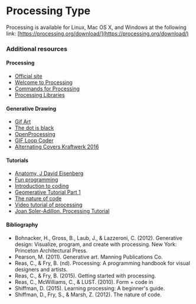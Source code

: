 # Processing Type


Processing is available for Linux, Mac OS X, and Windows at the following link:
[https://processing.org/download/](https://processing.org/download/)

### Additional resources

#### Processing
- [Official site](https://processing.org/)
- [Welcome to Processing](http://hello.processing.org/)
- [Commands for Processing](https://processing.org/reference/)
- [Processing Libraries](https://processing.org/reference/libraries/)

#### Generative Drawing
- [Gif Art](http://www.gifart.org/)
- [The dot is black](http://thedotisblack.tumblr.com/)
- [OpenProcessing](https://www.openprocessing.org/)
- [GIF Loop Coder](http://www.gifloopcoder.com/blog/category/tutorial/)
- [Alternating Covers Kraftwerk 2016](https://www.domestika.org/es/projects/279605-kraftwerk-portadas-alternantes-2016)

#### Tutorials
- [Anatomy, J David Eisenberg](https://processing.org/tutorials/anatomy/)
- [Fun programming](http://funprogramming.org/)
- [Introduction to coding](https://www.youtube.com/playlist?list=PLG8vJUg0ALmssb3E-Yekn314MyeVCX2-7)
- [Geomerative Tutorial Part 1](http://freeartbureau.org/fab_activity/geomerative-tutorial-part-1/)
- [The nature of code](http://natureofcode.com/book/introduction/)
- [Video tutorial of processing](http://www.plethora-project.com/education/2011/09/12/processing-tutorials/)
- [Joan Soler-Adillon. Processing Tutorial](http://www.joan.cat/processing/)

#### Bibliography
- Bohnacker, H., Gross, B., Laub, J., & Lazzeroni, C. (2012). Generative design: Visualize, program, and create with processing. New York: Princeton Architectural Press.
- Pearson, M. (2011). Generative art. Manning Publications Co.
- Reas, C., & Fry, B. (nd). Processing: A programming handbook for visual designers and artists.
- Reas, C., & Fry, B. (2015). Getting started with processing.
- Reas, C., McWilliams, C., & LUST. (2010). Form + code in
- Shiffman, D. (2015). Learning processing: A beginner's guide.
- Shiffman, D., Fry, S., & Marsh, Z. (2012). The nature of code.
